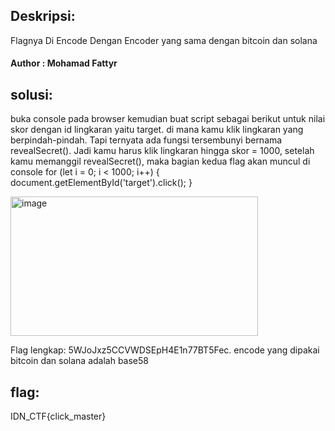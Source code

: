 ## Deskripsi:
Flagnya Di Encode Dengan Encoder yang sama dengan bitcoin dan solana

#### Author : Mohamad Fattyr

## solusi:
buka console pada browser kemudian buat script sebagai berikut untuk nilai skor dengan id lingkaran yaitu target. di mana kamu klik lingkaran yang berpindah-pindah. Tapi ternyata ada fungsi tersembunyi bernama revealSecret(). Jadi kamu harus klik lingkaran hingga skor = 1000, setelah kamu memanggil revealSecret(), maka bagian kedua flag akan muncul di console
for (let i = 0; i < 1000; i++) {
  document.getElementById('target').click();
}

<img width="396" height="223" alt="image" src="https://github.com/user-attachments/assets/be76f9cd-b4e8-4d49-9158-35cb6334d18f" />

Flag lengkap: 5WJoJxz5CCVWDSEpH4E1n77BT5Fec. encode yang dipakai bitcoin dan solana adalah base58

## flag:
IDN_CTF{click_master}
